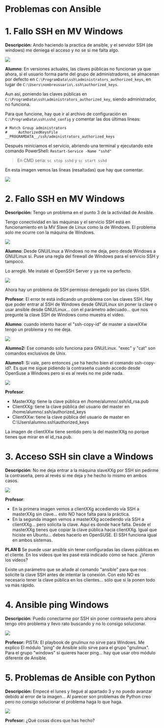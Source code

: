 
# Problemas con Ansible

# 1. Fallo SSH en MV Windows

**Descripción:** Ando haciendo la practica de ansible, y el servidor SSH (de windows) me deniega el acceso y no se si me falta algo.

![](01/problema.png)

**Alumno**: En versiones actuales, las claves públicas no funcionan ya que ahora, si el usuario forma parte del grupo de administradores, se almacenan por defecto en `C:\ProgramData\ssh\administrators_authorized_keys`, en lugar de `C:\Users\nombreusuario\.ssh\authorized_keys`.

Aun así, poniendo las claves públicas en `C:\ProgramData\ssh\administrators_authorized_key`, siendo administrador, no funciona.

Para que funcione, hay que ir al archivo de configuración en `C:\ProgramData\ssh\sshd_config` y comentar las dos últimas líneas:

```
# Match Group administrators
#     AuthorizedKeysFile __PROGRAMDATA__/ssh/administrators_authorized_keys
```

Después reiniciamos el servicio, abriendo una terminal y ejecutando este comando PowerShell: `Restart-Service -Name "sshd"`

> En CMD sería: `sc stop sshd` y `sc start sshd`

En esta imagen vemos las líneas (resaltadas) que hay que comentar.

![](01/windows-sshd-config.png)


# 2. Fallo SSH en MV Windows

**Descripción:** Tengo un problema en el punto 3 de la actividad de Ansible.

Tengo conectividad en las máquinas y el servicio SSH está en funcionamiento en la MV Slave de Linux como la de Windows.
El problema solo me ocurre con la máquina de Windows.

![](02/problema.png)

**Alumno**: Desde GNU/Linux a Windows no me deja, pero desde Windows a GNU/Linux si. Puse una regla del firewall de Windows para el servicio SSH y tampoco.

Lo arreglé. Me instalé el OpenSSH Server y ya me va perfecto.

![](02/permission-denied.png)

Ahora hay un problema de SSH permisso denegado por las claves SSH.

**Profesor**: El error te está indicando un problema con las claves SSH.
Hay que poder entrar al SSH de Windows desde GNU/Linux sin poner la clave o usar ansible desde GNU/Linux... con el parámetro adecuado... que nos pregunte la clave SSH de Windows como muestra el vídeo.

**Alumno**: cuando intento hacer el "ssh-copy-id" de master a slaveXXw tengo un problema y no me deja.

![](02/ssh-copy-id.png)

**Alumno2:** Ese comando solo funciona para GNU/Linux. "exec" y "cat" son comandos exclusivos de Unix.

**Alumno1:** Si vale, pero entonces ¿se ha hecho bien el comando ssh-copy-id?.
Es que me sigue pidiendo la contraseña cuando accedo desde OpenSuse a Windows pero si es al revés no me pide nada.

![](02/authorized_keys.png)

**Profesor**:
* MasterXXg: tiene la clave pública en /home/alumno/.ssh/id_rsa.pub
* ClientXXg: tiene la clave pública del usuario del master en /home/alumno/.ssh/authorized_keys
* ClientXXw: tiene la clave pública del usuario de master en C:\Users\alumno\.ssh\authorized_keys

La imagen de clientXXw tiene sentido pero la del masterXXg no porque tienes que mirar en el id_rsa.pub.

# 3. Acceso SSH sin clave a Windows

**Descripción**: No me deja entrar a la máquina slaveXXg por SSH sin pedirme la contraseña, pero al revés si me deja y he hecho lo mismo en ambos casos.

![](03/acceso_ssh_sin_clave_a_windows.png)

**Profesor**:
* En la primera imagen vemos a clientXXg accediendo vía SSH a masterXXg sin clave... esto NO hace falta para la práctica.
* En la segunda imagen vemos a masterXXg accediendo vía SSH a clientXXg... pero solicita la clave. Aquí es donde hace falta. Desde el masterXXg tienes que copiar la clave pública hacia clientXXg. Igual que hiciste en Ubuntu... debes hacerlo en OpenSUSE. El SSH funciona igual en ambos sistemas.

**PLAN B**
Se puede usar ansible sin tener configuradas las claves públicas en el cliente. En los vídeos que les pasé está indicado cómo se hace. ¿Vieron los vídeos?

Existe un parámetro que se añade al comando "ansible" para que nos solicite la clave SSH antes de intentar la conexión. Con esto NO es necesario tener la clave pública en los clientes... sólo que si la ponen todo va más rápido.

# 4. Ansible ping Windows

**Descripción**: Puedo conectarme por SSH sin poner contraseña pero ahora tengo otro problema y llevo rato buscando y no lo consigo solucionar.

![](04/ansible_ping_windows.png)

**Profesor:**
PISTA:
El playbook de gnulinux no sirve para Windows. Me explico
El módulo "ping" de Ansible sólo sirve para el grupo "gnulinux".
Para el grupo "windows" si quieres hacer ping... hay que usar otro módulo diferente de Ansible.

# 5. Problemas de Ansible con Python

**Descripción:** Empecé el lunes y llegué al apartado 3 y no puedo avanzar debido al error de la imagen... Al parecer son problemas de Python creo pero no consigo solucionar el problema haga lo que haga.

![](05/python-error.png)

**Profesor:** ¿Qué cosas dices que has hecho?
